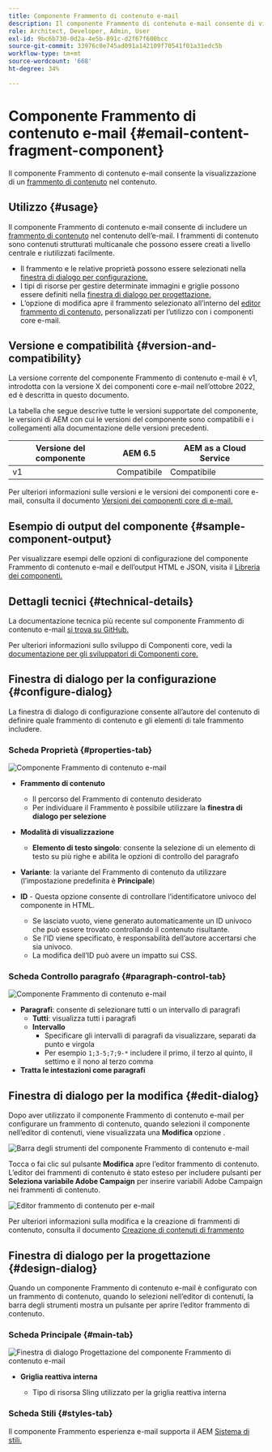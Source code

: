```yaml
---
title: Componente Frammento di contenuto e-mail
description: Il componente Frammento di contenuto e-mail consente di visualizzare un frammento di contenuto nel contenuto.
role: Architect, Developer, Admin, User
exl-id: 9bc6b730-0d2a-4e5b-891c-d2f67f600bcc
source-git-commit: 33976c0e745ad091a142109f70541f01a31edc5b
workflow-type: tm+mt
source-wordcount: '668'
ht-degree: 34%

---
```



# Componente Frammento di contenuto e-mail {#email-content-fragment-component}

Il componente Frammento di contenuto e-mail consente la visualizzazione di un [frammento di contenuto](https://experienceleague.adobe.com/docs/experience-manager-cloud-service/assets/content-fragments/content-fragments.html?lang=it) nel contenuto.

## Utilizzo {#usage}

Il componente Frammento di contenuto e-mail consente di includere un [frammento di contenuto](https://experienceleague.adobe.com/docs/experience-manager-cloud-service/assets/content-fragments/content-fragments.html) nel contenuto dell’e-mail. I frammenti di contenuto sono contenuti strutturati multicanale che possono essere creati a livello centrale e riutilizzati facilmente.

* Il frammento e le relative proprietà possono essere selezionati nella [finestra di dialogo per configurazione.](#configure-dialog)
* I tipi di risorse per gestire determinate immagini e griglie possono essere definiti nella [finestra di dialogo per progettazione.](#design-dialog)
* L’opzione di modifica apre il frammento selezionato all’interno del [editor frammento di contenuto,](#edit-dialog) personalizzati per l’utilizzo con i componenti core e-mail.

## Versione e compatibilità {#version-and-compatibility}

La versione corrente del componente Frammento di contenuto e-mail è v1, introdotta con la versione X dei componenti core e-mail nell’ottobre 2022, ed è descritta in questo documento.

La tabella che segue descrive tutte le versioni supportate del componente, le versioni di AEM con cui le versioni del componente sono compatibili e i collegamenti alla documentazione delle versioni precedenti.

| Versione del componente | AEM 6.5 | AEM as a Cloud Service |
|---|---|---|
| v1 | Compatibile | Compatibile |

Per ulteriori informazioni sulle versioni e le versioni dei componenti core e-mail, consulta il documento [Versioni dei componenti core di e-mail.](/help/email/versions.md)

## Esempio di output del componente {#sample-component-output}

Per visualizzare esempi delle opzioni di configurazione del componente Frammento di contenuto e-mail e dell’output HTML e JSON, visita il [Libreria dei componenti.](https://adobe.com/go/aem_cmp_library_email_cf)

## Dettagli tecnici {#technical-details}

La documentazione tecnica più recente sul componente Frammento di contenuto e-mail [si trova su GitHub.](https://adobe.com/go/aem_cmp_tech_email_cf_v1)

Per ulteriori informazioni sullo sviluppo di Componenti core, vedi la [documentazione per gli sviluppatori di Componenti core.](/help/developing/overview.md)

## Finestra di dialogo per la configurazione {#configure-dialog}

La finestra di dialogo di configurazione consente all’autore del contenuto di definire quale frammento di contenuto e gli elementi di tale frammento includere.

### Scheda Proprietà {#properties-tab}

![Componente Frammento di contenuto e-mail](/help/email/assets/email-content-fragment-edit-properties.png)

* **Frammento di contenuto**

   * Il percorso del Frammento di contenuto desiderato
   * Per individuare il Frammento è possibile utilizzare la **finestra di dialogo per selezione**

* **Modalità di visualizzazione**
   * **Elemento di testo singolo**: consente la selezione di un elemento di testo su più righe e abilita le opzioni di controllo del paragrafo
* **Variante**: la variante del Frammento di contenuto da utilizzare (l’impostazione predefinita è **Principale**)

* **ID** - Questa opzione consente di controllare l’identificatore univoco del componente in HTML.
   * Se lasciato vuoto, viene generato automaticamente un ID univoco che può essere trovato controllando il contenuto risultante.
   * Se l’ID viene specificato, è responsabilità dell’autore accertarsi che sia univoco.
   * La modifica dell’ID può avere un impatto sui CSS.

### Scheda Controllo paragrafo {#paragraph-control-tab}

![Componente Frammento di contenuto e-mail](/help/assets/content-fragment-edit-paragraph.png)

* **Paragrafi**: consente di selezionare tutti o un intervallo di paragrafi
   * **Tutti**: visualizza tutti i paragrafi
   * **Intervallo**
      * Specificare gli intervalli di paragrafi da visualizzare, separati da punto e virgola
      * Per esempio `1;3-5;7;9-*` includere il primo, il terzo al quinto, il settimo e il nono al terzo comma
* **Tratta le intestazioni come paragrafi**

## Finestra di dialogo per la modifica {#edit-dialog}

Dopo aver utilizzato il componente Frammento di contenuto e-mail per configurare un frammento di contenuto, quando selezioni il componente nell’editor di contenuti, viene visualizzata una **Modifica** opzione .

![Barra degli strumenti del componente Frammento di contenuto e-mail](/help/email/assets/email-content-fragment-edit-toolbar.png)

Tocca o fai clic sul pulsante **Modifica** apre l’editor frammento di contenuto. L’editor dei frammenti di contenuto è stato esteso per includere pulsanti per **Seleziona variabile Adobe Campaign** per inserire variabili Adobe Campaign nei frammenti di contenuto.

![Editor frammento di contenuto per e-mail](/help/email/assets/email-content-fragment-editor.png)

Per ulteriori informazioni sulla modifica e la creazione di frammenti di contenuto, consulta il documento [Creazione di contenuti di frammento](https://experienceleague.adobe.com/docs/experience-manager-cloud-service/content/assets/content-fragments/content-fragments-variations.html)

## Finestra di dialogo per la progettazione {#design-dialog}

Quando un componente Frammento di contenuto e-mail è configurato con un frammento di contenuto, quando lo selezioni nell’editor di contenuti, la barra degli strumenti mostra un pulsante per aprire l’editor frammento di contenuto.


### Scheda Principale {#main-tab}

![Finestra di dialogo Progettazione del componente Frammento di contenuto e-mail](/help/email/assets/email-content-fragment-design.png)

* **Griglia reattiva interna**

   * Tipo di risorsa Sling utilizzato per la griglia reattiva interna

### Scheda Stili {#styles-tab}

Il componente Frammento esperienza e-mail supporta il AEM [Sistema di stili.](/help/get-started/authoring.md#component-styling)
